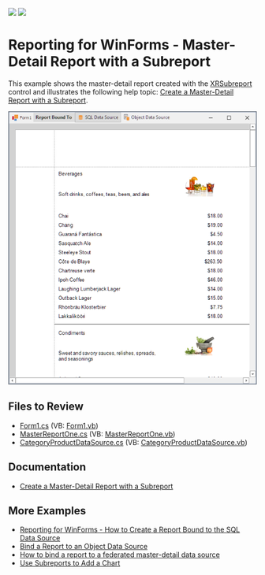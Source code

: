 <!-- default badges list -->
[![](https://img.shields.io/badge/Open_in_DevExpress_Support_Center-FF7200?style=flat-square&logo=DevExpress&logoColor=white)](https://supportcenter.devexpress.com/ticket/details/T262615)
[![](https://img.shields.io/badge/📖_How_to_use_DevExpress_Examples-e9f6fc?style=flat-square)](https://docs.devexpress.com/GeneralInformation/403183)
<!-- default badges end -->
# Reporting for WinForms - Master-Detail Report with a Subreport


This example shows the master-detail report created with the [XRSubreport](https://docs.devexpress.com/XtraReports/DevExpress.XtraReports.UI.XRSubreport) control and illustrates the following help topic: [Create a Master-Detail Report with a Subreport](https://docs.devexpress.com/XtraReports/4629/create-reports/create-a-master-detail-report-with-a-subreport).

![Screenshot - Master-Detail Report with a Subreport](Images/screenshot.png)

## Files to Review
- [Form1.cs](CS/dxSampleMasterDetailSubreport/Form1.cs) (VB: [Form1.vb](VB/dxSampleMasterDetailSubreport/Form1.vb))
- [MasterReportOne.cs](CS/dxSampleMasterDetailSubreport/MasterReportOne.cs) (VB: [MasterReportOne.vb](VB/dxSampleMasterDetailSubreport/MasterReportOne.vb))
- [CategoryProductDataSource.cs](CS/dxSampleMasterDetailSubreport/CategoryProductDataSource.cs) (VB: [CategoryProductDataSource.vb](VB/dxSampleMasterDetailSubreport/CategoryProductDataSource.vb))

## Documentation

- [Create a Master-Detail Report with a Subreport](https://docs.devexpress.com/XtraReports/4629/create-reports/create-a-master-detail-report-with-a-subreport)

## More Examples

- [Reporting for WinForms - How to Create a Report Bound to the SQL Data Source](https://github.com/DevExpress-Examples/Create-a-Report-Bound-To-SqlDataSource)
- [Bind a Report to an Object Data Source](https://docs.devexpress.com/XtraReports/17784/detailed-guide-to-devexpress-reporting/bind-reports-to-data/business-object/bind-a-report-to-an-object-data-source)
- [How to bind a report to a federated master-detail data source](https://github.com/DevExpress-Examples/Reporting-Bind-Report-To-Federated-Master-Detail-Data-Source)
- [Use Subreports to Add a Chart](https://github.com/DevExpress-Examples/Reporting-Use-Subreport-To-Add-A-Chart)
